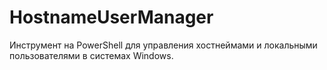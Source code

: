 # HostnameUserManager
Инструмент на PowerShell для управления хостнеймами и локальными пользователями в системах Windows.
